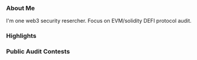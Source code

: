 ### About Me
I'm one web3 security resercher. Focus on EVM/solidity DEFI protocol audit.


### Highlights

### Public Audit Contests

<!---
0x37-web3/0x37-web3 is a ✨ special ✨ repository because its `README.md` (this file) appears on your GitHub profile.
You can click the Preview link to take a look at your changes.
--->

